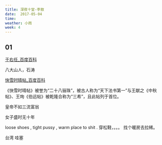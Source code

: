 ```yaml
---
title: 深夜十堂-李敖
date:  2017-05-04  
time: 
weather: 小雨
week: 4
---
```






## 01

[于右任_百度百科](https://baike.baidu.com/item/于右任/1221829)

八大山人，石涛

[快雪时晴帖_百度百科](https://baike.baidu.com/item/快雪时晴帖/1247442)

《快雪时晴帖》被誉为“二十八骊珠”，被古人称为“天下法书第一”与王献之《中秋帖》、王珣《伯远帖》被乾隆合称为“三希”，且此帖列于首位。

皇帝不如三流富翁

女子盛时无十年

loose shoes , tight pussy , warm place to shit . 
穿松鞋，。。。 找个暖房去拉稀。

台湾  哇塞

